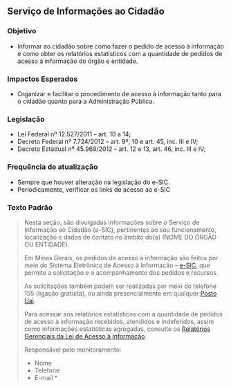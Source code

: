 ## Serviço de Informações ao Cidadão 

### Objetivo

- Informar ao cidadão sobre como fazer o pedido de acesso à informação e como obter os relatórios estatísticos com a quantidade de pedidos de acesso à informação do órgão e entidade. 

### Impactos Esperados

-	Organizar e facilitar o procedimento de acesso à informação tanto para o cidadão quanto para a Administração Pública.

### Legislação

-	Lei Federal nº 12.527/2011 – art. 10 a 14;
-	Decreto Federal nº 7.724/2012 – art. 9º, 10 e art. 45, inc. III e IV;
-	Decreto Estadual nº 45.969/2012 – art. 12 e 13, art. 46, inc. III e IV;

### Frequência de atualização

-	Sempre que houver alteração na legislação do e-SIC.
-	Periodicamente, verificar os links de acesso ao e-SIC

### Texto Padrão

> Nesta seção, são divulgadas informações sobre o Serviço de Informação ao Cidadão (e-SIC), pertinentes ao seu funcionamento, localização e dados de contato no âmbito do(a) (NOME DO ÓRGÃO OU ENTIDADE). 
> 
> Em Minas Gerais, os pedidos de acesso à informação são feitos por meio do Sistema Eletrônico de Acesso à Informação – [e-SIC](http://www.acessoainformacao.mg.gov.br), que permite a solicitação e o acompanhamento dos pedidos e recursos.
> 
> As solicitações também podem ser realizadas por meio do telefone 155 (ligação gratuita), ou ainda presencialmente em qualquer [Posto Uai](http://www.planejamento.mg.gov.br/canais-de-atendimento-ao-cidadao/uais-unidades-de-atendimento-integrado/enderecos-das-uais).
> 
> Para acessar aos relatórios estatísticos com a quantidade de pedidos de acesso à informação recebidos, atendidos e indeferidos, assim como informações estatísticas agregadas, consulte os [Relatórios Gerenciais da Lei de Acesso à Informação](http://www.transparencia.mg.gov.br/o-que-e#relatórios-gerenciais-–-lei-de-acesso-à-informação).
> 
> Responsável pelo monitoramento: 
> - Nome
> - Telefone
> - E-mail *
